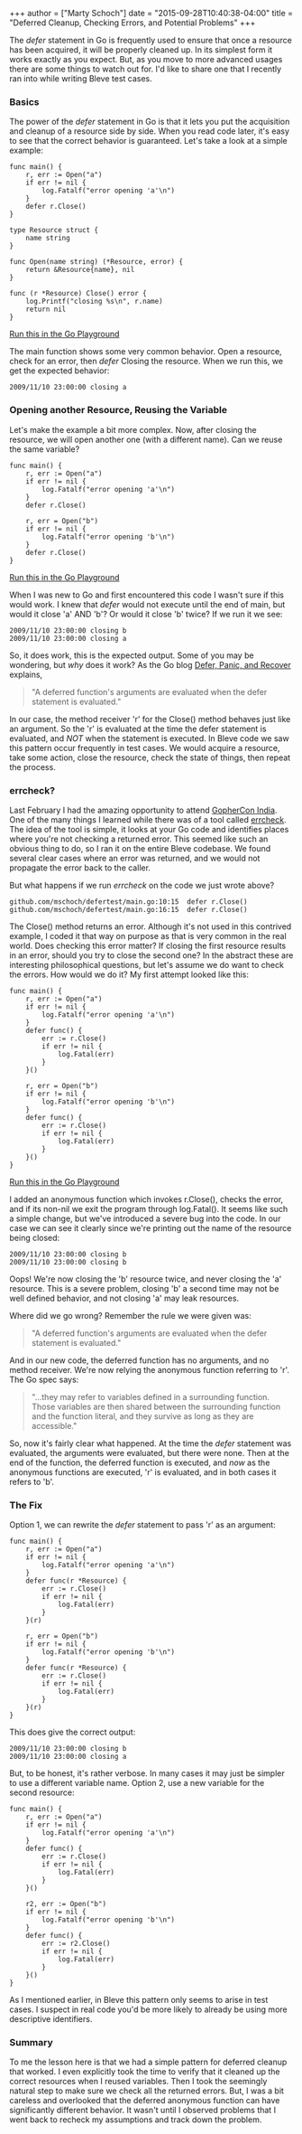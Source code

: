 +++
author = ["Marty Schoch"]
date = "2015-09-28T10:40:38-04:00"
title = "Deferred Cleanup, Checking Errors, and Potential Problems"
+++

The *defer* statement in Go is frequently used to ensure that once a resource has been acquired, it will be properly cleaned up.  In its simplest form it works exactly as you expect.  But, as you move to more advanced usages there are some things to watch out for.  I'd like to share one that I recently ran into while writing Bleve test cases.

### Basics

The power of the *defer* statement in Go is that it lets you put the acquisition and cleanup of a resource side by side.  When you read code later, it's easy to see that the correct behavior is guaranteed.  Let's take a look at a simple example:

```
func main() {
	r, err := Open("a")
	if err != nil {
		log.Fatalf("error opening 'a'\n")
	}
	defer r.Close()
}

type Resource struct {
	name string
}

func Open(name string) (*Resource, error) {
	return &Resource{name}, nil
}

func (r *Resource) Close() error {
	log.Printf("closing %s\n", r.name)
	return nil
}
```
[Run this in the Go Playground](http://play.golang.org/p/fYB2alVcIw)

The main function shows some very common behavior.  Open a resource, check for an error, then *defer* Closing the resource.  When we run this, we get the expected behavior:

```
2009/11/10 23:00:00 closing a
```

### Opening another Resource, Reusing the Variable

Let's make the example a bit more complex.  Now, after closing the resource, we will open another one (with a different name).  Can we reuse the same variable?

```
func main() {
	r, err := Open("a")
	if err != nil {
		log.Fatalf("error opening 'a'\n")
	}
	defer r.Close()

	r, err = Open("b")
	if err != nil {
		log.Fatalf("error opening 'b'\n")
	}
	defer r.Close()
}
```
[Run this in the Go Playground](http://play.golang.org/p/Bal_y0nv4U)

When I was new to Go and first encountered this code I wasn't sure if this would work.  I knew that *defer* would not execute until the end of main, but would it close 'a' AND 'b'?  Or would it close 'b' twice?  If we run it we see:

```
2009/11/10 23:00:00 closing b
2009/11/10 23:00:00 closing a
```

So, it does work, this is the expected output.  Some of you may be wondering, but *why* does it work?  As the Go blog [Defer, Panic, and Recover](http://blog.golang.org/defer-panic-and-recover) explains, 

> "A deferred function's arguments are evaluated when the defer statement is evaluated."  

In our case, the method receiver 'r' for the Close() method behaves just like an argument.  So the 'r' is evaluated at the time the defer statement is evaluated, and *NOT* when the statement is executed.  In Bleve code we saw this pattern occur frequently in test cases.  We would acquire a resource, take some action, close the resource, check the state of things, then repeat the process.

### errcheck?

Last February I had the amazing opportunity to attend [GopherCon India](http://www.gophercon.in/).  One of the many things I learned while there was of a tool called [errcheck](https://github.com/kisielk/errcheck).  The idea of the tool is simple, it looks at your Go code and identifies places where you're not checking a returned error.  This seemed like such an obvious thing to do, so I ran it on the entire Bleve codebase.  We found several clear cases where an error was returned, and we would not propagate the error back to the caller.

But what happens if we run *errcheck* on the code we just wrote above?

```
github.com/mschoch/defertest/main.go:10:15	defer r.Close()
github.com/mschoch/defertest/main.go:16:15	defer r.Close()
```

The Close() method returns an error.  Although it's not used in this contrived example, I coded it that way on purpose as that is very common in the real world.  Does checking this error matter?  If closing the first resource results in an error, should you try to close the second one?  In the abstract these are interesting philosophical questions, but let's assume we do want to check the errors.  How would we do it?  My first attempt looked like this:

```
func main() {
	r, err := Open("a")
	if err != nil {
		log.Fatalf("error opening 'a'\n")
	}
	defer func() {
		err := r.Close()
		if err != nil {
			log.Fatal(err)
		}
	}()

	r, err = Open("b")
	if err != nil {
		log.Fatalf("error opening 'b'\n")
	}
	defer func() {
		err := r.Close()
		if err != nil {
			log.Fatal(err)
		}
	}()
}
```
[Run this in the Go Playground](http://play.golang.org/p/_MPUl6zWjF)

I added an anonymous function which invokes r.Close(), checks the error, and if its non-nil we exit the program through log.Fatal().  It seems like such a simple change, but we've introduced a severe bug into the code.  In our case we can see it clearly since we're printing out the name of the resource being closed:

```
2009/11/10 23:00:00 closing b
2009/11/10 23:00:00 closing b
```

Oops!  We're now closing the 'b' resource twice, and never closing the 'a' resource.  This is a severe problem, closing 'b' a second time may not be well defined behavior, and not closing 'a' may leak resources.

Where did we go wrong?  Remember the rule we were given was:

> "A deferred function's arguments are evaluated when the defer statement is evaluated."

And in our new code, the deferred function has no arguments, and no method receiver.  We're now relying the anonymous function referring to 'r'.  The Go spec says:

> "...they may refer to variables defined in a surrounding function. Those variables are then shared between the surrounding function and the function literal, and they survive as long as they are accessible."

So, now it's fairly clear what happened.  At the time the *defer* statement was evaluated, the arguments were evaluated, but there were none.  Then at the end of the function, the deferred function is executed, and *now* as the anonymous functions are executed, 'r' is evaluated, and in both cases it refers to 'b'.

### The Fix

Option 1, we can rewrite the *defer* statement to pass 'r' as an argument:

```
func main() {
	r, err := Open("a")
	if err != nil {
		log.Fatalf("error opening 'a'\n")
	}
	defer func(r *Resource) {
		err := r.Close()
		if err != nil {
			log.Fatal(err)
		}
	}(r)

	r, err = Open("b")
	if err != nil {
		log.Fatalf("error opening 'b'\n")
	}
	defer func(r *Resource) {
		err := r.Close()
		if err != nil {
			log.Fatal(err)
		}
	}(r)
}
```

This does give the correct output:

```
2009/11/10 23:00:00 closing b
2009/11/10 23:00:00 closing a
```

But, to be honest, it's rather verbose.  In many cases it may just be simpler to use a different variable name.  Option 2, use a new variable for the second resource:

```
func main() {
	r, err := Open("a")
	if err != nil {
		log.Fatalf("error opening 'a'\n")
	}
	defer func() {
		err := r.Close()
		if err != nil {
			log.Fatal(err)
		}
	}()

	r2, err := Open("b")
	if err != nil {
		log.Fatalf("error opening 'b'\n")
	}
	defer func() {
		err := r2.Close()
		if err != nil {
			log.Fatal(err)
		}
	}()
}
```

As I mentioned earlier, in Bleve this pattern only seems to arise in test cases.  I suspect in real code you'd be more likely to already be using more descriptive identifiers.

### Summary

To me the lesson here is that we had a simple pattern for deferred cleanup that worked.  I even explicitly took the time to verify that it cleaned up the correct resources when I reused variables.  Then I took the seemingly natural step to make sure we check all the returned errors.  But, I was a bit careless and overlooked that the deferred anonymous function can have significantly different behavior.  It wasn't until I observed problems that I went back to recheck my assumptions and track down the problem.
